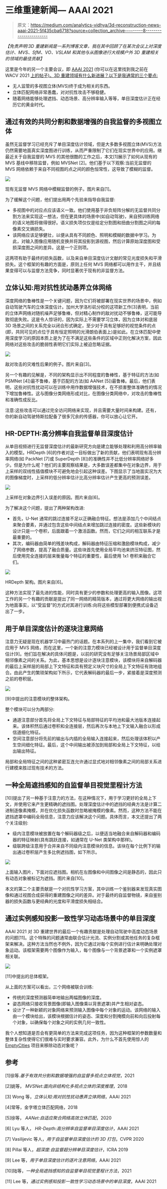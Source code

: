 # 三维重建新闻— AAAI 2021

> 原文：<https://medium.com/analytics-vidhya/3d-reconstruction-news-aaai-2021-5f435cba6718?source=collection_archive---------8----------------------->

*【免责声明:3D 重建新闻是一系列博客文章，我在其中回顾了在某次会议上对深度估计、MVS、SfM、VO、VSLAM 和其他与从图像进行大规模户外 3D 重建相关的领域的最佳贡献】*

这里是今年的另一个主要会议，即 [AAAI 2021](https://aaai.org/Conferences/AAAI-21/) (你可以在这里找到我之前在 WACV 2021 [上的帖子)。3D 重建领域有什么新进展？以下是我通常的三个要点:](/analytics-vidhya/3d-reconstruction-news-wacv-2021-4a8e504aea19)

*   无人监管的多视图立体(MVS)终于成为相关的东西。
*   立体匹配网络非常愚蠢，对对抗性攻击不够稳健。
*   随着网络能够处理遮挡、动态场景、高分辨率输入等等，单目深度估计正在经历它的黄金时代。

## 通过有效的共同分割和数据增强的自我监督的多视图立体

虽然无监督学习已经充斥了单目深度估计领域，但是大多数多视图立体(MVS)方法仍然需要地面真实深度图进行训练，从而严重限制了它们在现实世界中的应用。继最近关于自我监督的 MVS 的其他很酷的工作之后，本文[1]展示了如何从现有的 MVS 基线中移除监督，例如 MVSNet [2]。他们基于以下观察:当前无监督的 MVS 网络依赖于来自不同视图的点之间的颜色恒常性，这导致了模糊的监督。

![](img/c17d21b25511b39f94e16aff3ee363b1.png)

现有无监督 MVS 网络中模糊监督的例子。图片来自[1]。

为了缓解这个问题，他们提出用两个先验来指导自我监督:

*   多视图中的对应点应该语义一致。他们使用基于非负矩阵分解的无监督共同分割方法来实现这一想法，但在更具体的场景中(如自动驾驶)，来自预训练网络的语义地图将做得很好。语义损失项仅仅是给定分割图和扭曲分割图之间的每像素交叉熵损失。
*   该网络应该足够健壮，以便从具有不同颜色、照明和模糊的数据中学习。为此，对输入图像应用随机变换并将其投影到源视图，然后计算原始深度图和受损深度图之间的差异。这是一个正则项。

这两项有助于最终的损失函数，以及来自单目深度估计文献的常见光度损失和平滑损失。这个框架的有趣的方面是，原则上任何 MVS 网络都可以用作主干，并且结果变得可以与监督方法竞争，同时显著优于现有的非监督方法。

## 立体认知:用对抗性扰动愚弄立体网络

深度网络的鲁棒性是一个关键问题，因为它们将被部署在现实世界的场景中，例如自动驾驶汽车的立体深度估计。加州大学洛杉矶分校的这项新工作[3]表明，当前的立体声网络对随机噪声足够鲁棒，但对精心制作的敌对扰动不够鲁棒，这可能导致彻底失败。这是令人惊讶的，因为实际上不需要学习立体，因为立体对和底层 3D 场景之间的关系完全以闭合形式确定，至少对于具有足够好的视觉条件的点(即，共同可见的点位于具有恒定照明的光滑朗伯表面上)是如此。在立体匹配中使用深度学习的原因本质上是为了在不满足这些条件的区域中正则化解决方案，因此网络对这些攻击的脆弱性表明它们实际上被迫忽略证据。

![](img/f3accdae4f9c9eda2e37cf79f479174d.png)

敌对攻击的灾难性后果的例子。图片来自[3]。

另一个有趣的见解是，不同的架构显示出不同程度的鲁棒性，基于特征的方法(如 PSMNet [4])最不鲁棒，基于匹配的方法(如 AANet [5])最鲁棒。最后，他们表明，这些对抗性扰动可以在训练中用作数据增强技术，在不损害整体准确性的情况下增加鲁棒性。这与图像分类网络形成对比，在图像分类网络中，对攻击的鲁棒性和准确性成反比。

注意:这些攻击可以通过完全访问网络来实现，并且需要大量时间来构建。还有，你的新自动驾驶特斯拉配备了很多冗余的传感器，你可以放心让它开。

## HR-DEPTH:高分辨率自我监督单目深度估计

从单目视频进行无监督深度估计的最新研究方向是建立能够处理和利用高分辨率输入的模型。HRDepth [6]的作者对这一目标做出了新的贡献，他们表明现有高分辨率网络(如 PackNet [7]或 SuperDepth [8])的准确性并不比低分辨率网络好多少。但是为什么呢？他们的主要观察结果是，大多数误差都集中在对象边界，用于上采样的双线性插值模块不可避免地会引起这种误差。下图显示了当地面实况为大的图像梯度时，上采样的低分辨率估计比高分辨率估计产生更高的预测误差。

![](img/2bddcbcce2fb7a2983b952c601537bb8.png)

上采样在对象边界引入误差的原因。图片来自[6]。

为了解决这个问题，提出了两种架构改进:

*   首先，U-Net 通常的跳过连接不足以正确融合特征。想法是添加几个中间结点来聚合要素，并通过包含这些中间结点来增加跳过连接的密度。这些新模块的设计只是一个卷积，后面跟着一个激活函数。然而，它们之间的相互联系才是最重要的。
*   其次，编码器由简单的残差块构成，解码器由特征压缩和激励模块构成，减少了网络参数，提高了融合质量。这些块首先使用全局平均池来挤压特征图，然后使用完全连接的层来衡量每个特征的重要性，最后使用 1x1 卷积来融合它们。

![](img/c2dc409e8168fa7889cba1ebf49e4f35.png)

HRDepth 架构。图片来自[6]。

这种方法实现了最先进的性能，同时具有更少的参数和处理更高的输入图像。这项工作的另一个有趣的贡献是提出了同一网络的精简版本，通过将更大网络的输出视为地面事实，以“受监督”的方式对其进行训练:向将这些模型部署到便携式设备迈出了一步。

## 用于单目深度估计的逐块注意网络

注意力无疑是现在机器学习中最热门的话题。在本系列的上一集中，我们看到它被应用于 MVS 网络，而在这里，一个新的注意力模块已经被设计用于监督单目深度估计[9]。他们旨在解决的具体问题是，以前的研究没有足够关注场景局部区域中相邻像素之间的关系。为此，基本思想是设计逐块注意模块，该模块将来自解码器的最后上采样层的局部上下文特征和具有预定义块尺寸的全局上下文特征有效地组合。由此产生的繁琐架构如下所示，它代表解码器的最后一步，紧接着是深度预测之前的卷积层。

![](img/b028f74335c47994785218f96aa6d0f5.png)

[9]中提出的注意模块的整体架构。

整个模块可以分为两部分:

*   通道注意部分首先将全局上下文特征与局部特征的平均池和最大池版本连接起来。该体积然后通过卷积和全连接层，然后再次与本地上下文输入融合以形成信道细化特征。
*   空间注意部分将先前的输出与内插的全局输入连接起来，然后处理该体积以产生空间细化特征。最后，这个中间输出被添加到局部和全局上下文特征，以给出输出特征。

局部和全局特征之间的这种紧密互连允许通过显式地对相邻像素之间的局部关系进行建模来胜过现有技术的方法。

## 一种全局遮挡感知的自监督单目视觉里程计方法

[10]提出了另一种基于注意力的方法，在这种情况下，用于学习更好的全局上下文，并使用它来产生更精确的遮挡图。处理深度估计中的遮挡的经典方法是计算二进制逐像素掩模，并在优化损失函数时忽略被掩模的像素。然而，这种方法不能在遮挡遮罩中编码全局信息，注意力应该解决这个问题。具体而言，本文还提出了两个关注级别:

*   级内注意模块被放置在每个解码器级之后，以便适当地融合来自解码器和编码器的特征映射(具有跳跃连接，如通常在 U-Net 类架构中那样)。
*   级联跨级注意用于合并来自不同级内注意模块的信息。该块在每个比例下的输出通过卷积层产生多比例遮挡图，如下所示。

![](img/ebadd73b77d76e0b2a4c156332b1abcb.png)

上面输入图片，下面对应遮挡图。相机在左图像和中间图像之间是静态的，因此只有动态对象被标记为遮挡。图片来自[10]。

本文的第二个主要贡献是一个对抗性学习方案，其中训练一个鉴别器来发现真实图像和通过视图合成获得的重建图像之间的差异。对于最终的自监督物镜，来自鉴别器的损失函数与更经典的光度和平滑度损失相结合。

## 通过实例感知投影一致性学习动态场景中的单目深度

AAAI 2021 对 3D 重建世界的最后一个有趣贡献是处理自动驾驶中高度动态场景的问题[11]。这个特殊的问题通常由联合估计光流、实例分割或其他任务的复杂框架来解决。这种方法当然也不例外，因为它通过对每个实例进行估计来明确处理对象运动。该框架需要两个图像作为输入，每个图像与一个背景遮罩和一个实例遮罩相关联。

![](img/2448c5dd29b8db23edef0d9a0b0624f8.png)

[11]中提出的总体框架。

从上面的方案可以看出，三个网络被联合训练:

*   传统的深度预测器简单地输出两幅图像的深度。
*   姿态网络只接收背景图像(即输入图像乘以背景遮罩)并产生相对姿态。
*   设计了一种新颖的对象网络来预测输入图像中每个对象的运动。该网络的输入由一个模块给出，该模块根据估计的姿态、深度和分割掩模向前和向后投射每个对象，以确保每个对象之间的实例几何一致性。

我个人想知道是否会有更简单的方法来完成这项任务，因为这种框架的参数数量和整体复杂性使得它们很难与实时要求兼容。此外，为什么不首先使用惊人的 [EmptyCities](https://bertabescos.github.io/EmptyCities/) 项目来移除动态对象呢？

## 参考

[1]徐等.*基于有效共分割和数据增强的自监督多视点立体视觉*，2021

[2]姚等， *MVSNet:面向非结构化多视点立体的深度推理*，2018

[3] Wong 等，*立体认知:用对抗性扰动愚弄立体网络*，AAAI 2021

[4]常等，金字塔立体匹配网络，2018

[5]徐等， *AANet:自适应聚合网络高效立体匹配*，2020

[6] Lyu 等人， *HR-Depth:高分辨率自监督单目深度估计*，AAAI 2021

[7] Vasilijevic 等人，*用于自监督单目深度估计的 3D 打包*，CVPR 2020

[8] Pillai 等人，*超深度:自监督超分辨单目深度估计*，ICRA 2019

[9] Lee 等，*用于单目深度估计的逐片注意网络*，AAAI 2021

[10]陆等，*一种全局遮挡感知的自监督单目视觉里程计方法*，2021

[11] Lee 等，*通过实例感知投影一致性学习动态场景中的单目深度*，AAAI 2021